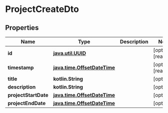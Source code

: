 
# ProjectCreateDto

## Properties
| Name | Type | Description | Notes |
| ------------ | ------------- | ------------- | ------------- |
| **id** | [**java.util.UUID**](java.util.UUID.md) |  |  [optional] [readonly] |
| **timestamp** | [**java.time.OffsetDateTime**](java.time.OffsetDateTime.md) |  |  [optional] [readonly] |
| **title** | **kotlin.String** |  |  [optional] |
| **description** | **kotlin.String** |  |  [optional] |
| **projectStartDate** | [**java.time.OffsetDateTime**](java.time.OffsetDateTime.md) |  |  [optional] |
| **projectEndDate** | [**java.time.OffsetDateTime**](java.time.OffsetDateTime.md) |  |  [optional] |



